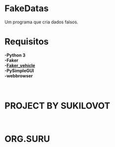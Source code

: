 # FakeDatas
Um programa que cria dados falsos.

# Requisitos
<strong>
-Python 3<br>
-Faker<br>
-<a href="https://pypi.org/project/faker-vehicle/">Faker_vehicle</a><br>
-PySimpleGUI<br>
-webbrowser<br>
</strong><br><br>
<strong><h1>PROJECT BY SUKILOVOT</strong></h1>
<br>
<strong><h1>ORG.SURU</h1></strong>
